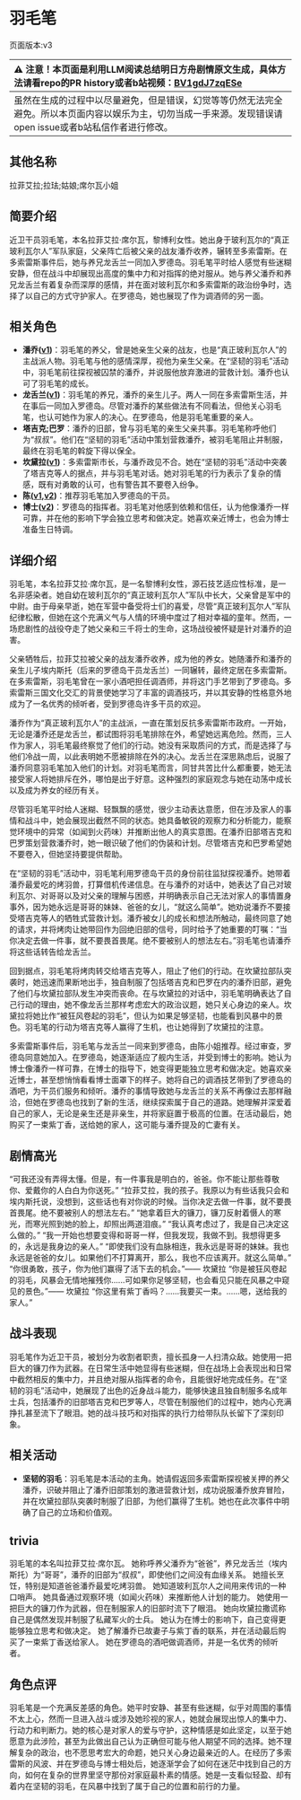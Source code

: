 # 羽毛笔
页面版本:v3
 

| :warning: 注意！本页面是利用LLM阅读总结明日方舟剧情原文生成，具体方法请看repo的PR history或者b站视频：[BV1gdJ7zqESe](https://www.bilibili.com/video/BV1gdJ7zqESe/)         |
|:----------------------------|
| 虽然在生成的过程中以尽量避免，但是错误，幻觉等等仍然无法完全避免。所以本页面内容以娱乐为主，切勿当成一手来源。发现错误请open issue或者b站私信作者进行修改。|



## 其他名称
拉菲艾拉;拉珐;姑娘;席尔瓦小姐
## 简要介绍
近卫干员羽毛笔，本名拉菲艾拉·席尔瓦，黎博利女性。她出身于玻利瓦尔的“真正玻利瓦尔人”军队家庭，父亲阵亡后被父亲的战友潘乔收养，辗转至多索雷斯。在多索雷斯事件后，她与养兄龙舌兰一同加入罗德岛。羽毛笔平时给人感觉有些迷糊安静，但在战斗中却展现出高度的集中力和对指挥的绝对服从。她与养父潘乔和养兄龙舌兰有着复杂而深厚的感情，并在面对玻利瓦尔和多索雷斯的政治纷争时，选择了以自己的方式守护家人。在罗德岛，她也展现了作为调酒师的另一面。
## 相关角色
-   **潘乔([v1](../chars/extended_char_pan_qiao.md))**：羽毛笔的养父，曾是她亲生父亲的战友，也是“真正玻利瓦尔人”的主战派人物。羽毛笔与他的感情深厚，视他为亲生父亲。在“坚韧的羽毛”活动中，羽毛笔前往探视被囚禁的潘乔，并说服他放弃激进的营救计划。潘乔也认可了羽毛笔的成长。
-   **龙舌兰([v1](../chars/char_486_takila.md))**：羽毛笔的养兄，潘乔的亲生儿子。两人一同在多索雷斯生活，并在事后一同加入罗德岛。尽管对潘乔的某些做法有不同看法，但他关心羽毛笔，也认可她作为家人的决心。在罗德岛，他是羽毛笔重要的亲人。
-   **塔吉克;巴罗**：潘乔的旧部，曾与羽毛笔的亲生父亲共事。羽毛笔称呼他们为“叔叔”。他们在“坚韧的羽毛”活动中策划营救潘乔，被羽毛笔阻止并制服，最终在羽毛笔的斡旋下得以保全。
-   **坎黛拉([v1](../chars/extended_char_kan_dai_la.md))**：多索雷斯市长，与潘乔政见不合。她在“坚韧的羽毛”活动中突袭了塔吉克等人的据点，并与羽毛笔对话。她对羽毛笔的行为表示了复杂的情感，既有对勇敢的认可，也有警告其不要卷入纷争。
-   **陈([v1](../chars/char_010_chen.md),[v2](char_010_chen.md))**：推荐羽毛笔加入罗德岛的干员。
-   **博士([v2](extended_char_bo_shi.md))**：罗德岛的指挥者。羽毛笔对他感到依赖和信任，认为他像潘乔一样可靠，并在他的影响下学会独立思考和做决定。她喜欢亲近博士，也会为博士准备生日特调。
## 详细介绍
羽毛笔，本名拉菲艾拉·席尔瓦，是一名黎博利女性，源石技艺适应性标准，是一名非感染者。她自幼在玻利瓦尔的“真正玻利瓦尔人”军队中长大，父亲曾是军中的中尉。由于母亲早逝，她在军营中备受将士们的喜爱，尽管“真正玻利瓦尔人”军队纪律松散，但她在这个充满义气与人情的环境中度过了相对幸福的童年。然而，一场悲剧性的战役夺走了她父亲和三千将士的生命，这场战役被怀疑是针对潘乔的迫害。

父亲牺牲后，拉菲艾拉被父亲的战友潘乔收养，成为他的养女。她随潘乔和潘乔的亲生儿子埃内斯托（后来的罗德岛干员龙舌兰）一同辗转，最终定居在多索雷斯。在多索雷斯，羽毛笔曾在一家小酒吧担任调酒师，并将这门手艺带到了罗德岛。多索雷斯三国文化交汇的背景使她学习了丰富的调酒技巧，并以其安静的性格意外地成为了一名优秀的倾听者，受到罗德岛许多干员的欢迎。

潘乔作为“真正玻利瓦尔人”的主战派，一直在策划反抗多索雷斯市政府。一开始，无论是潘乔还是龙舌兰，都试图将羽毛笔排除在外，希望她远离危险。然而，三人作为家人，羽毛笔最终察觉了他们的行动。她没有采取质问的方式，而是选择了与他们冷战一周，以此表明她不愿被排除在外的决心。龙舌兰在深思熟虑后，说服了潘乔同意羽毛笔加入他们的计划。对羽毛笔而言，同甘共苦比什么都重要，她无法接受家人将她排斥在外，哪怕是出于好意。这种强烈的家庭观念与她在动荡中成长以及成为养女的经历有关。

尽管羽毛笔平时给人迷糊、轻飘飘的感觉，很少主动表达意愿，但在涉及家人的事情和战斗中，她会展现出截然不同的状态。她具备敏锐的观察力和分析能力，能察觉环境中的异常（如闻到火药味）并推断出他人的真实意图。在潘乔旧部塔吉克和巴罗策划营救潘乔时，她一眼识破了他们的伪装和计划。尽管塔吉克和巴罗希望她不要卷入，但她坚持要提供帮助。

在“坚韧的羽毛”活动中，羽毛笔利用罗德岛干员的身份前往监狱探视潘乔。她带着潘乔最爱吃的烤羽兽，打算借机传递信息。在与潘乔的对话中，她表达了自己对玻利瓦尔、对哥哥以及对父亲的理解与困惑，并明确表示自己无法对家人的事情置身事外，因为她永远是哥哥的妹妹、爸爸的女儿，“就这么简单”。她劝说潘乔不要接受塔吉克等人的牺牲式营救计划。潘乔被女儿的成长和想法所触动，最终同意了她的请求，并将烤肉让她带回作为回绝旧部的信号，同时给予了她重要的叮嘱：“当你决定去做一件事，就不要畏首畏尾。绝不要被别人的想法左右。”羽毛笔也请潘乔将这些话转告给龙舌兰。

回到据点，羽毛笔将烤肉转交给塔吉克等人，阻止了他们的行动。在坎黛拉部队突袭时，她迅速而果断地出手，独自制服了包括塔吉克和巴罗在内的潘乔旧部，避免了他们与坎黛拉部队发生冲突而丧命。在与坎黛拉的对话中，羽毛笔明确表达了自己行动的理由，她不像龙舌兰那样考虑宏大的政治议题，她只关心身边的亲人。坎黛拉将她比作“被狂风卷起的羽毛”，但认为如果足够坚韧，也能看到风暴中的景色。羽毛笔的行动为塔吉克等人赢得了生机，也让她得到了坎黛拉的注意。

多索雷斯事件后，羽毛笔与龙舌兰一同来到罗德岛，由陈小姐推荐。经过审查，罗德岛同意她加入。在罗德岛，她逐渐适应了舰内生活，并受到博士的影响。她认为博士像潘乔一样可靠，在博士的指导下，她变得更能独立思考和做决定。她喜欢亲近博士，甚至想悄悄看看博士面罩下的样子。她将自己的调酒技艺带到了罗德岛的酒吧，为干员们服务和倾听。潘乔的事情导致她与龙舌兰的关系不再像过去那样融洽，但她在罗德岛也找到了新的生活，继续探索属于自己的道路。她理解并深爱着自己的家人，无论是亲生还是非亲生，并将家庭置于极高的位置。在活动最后，她购买了一束紫丁香，送给她的家人，这可能与潘乔提及的亡妻有关。
## 剧情高光
“可我还没有弄得太懂。但是，有一件事我是明白的，爸爸。你不能让那些尊敬你、爱戴你的人白白为你送死。”
“拉菲艾拉，我的孩子。我原以为有些话我只会和埃内斯托说，没想到，这些话也有对你说的时候。当你决定去做一件事，就不要畏首畏尾。绝不要被别人的想法左右。”
“她拿着巨大的镰刀，镰刀反射着慑人的寒光，而寒光照到她的脸上，却照出两道泪痕。”
“我认真考虑过了，我是自己决定这么做的。”
“我一开始也想要变得和哥哥一样，但我发现，我做不到。我想得更多的，永远是我身边的亲人。”
“即使我们没有血脉相连，我永远是哥哥的妹妹。我也永远是爸爸的女儿。如果他们不打算离开，那么，我也不应该离开。就这么简单。”
“你很勇敢，孩子，你为他们赢得了活下去的机会。”—— 坎黛拉
“你是被狂风卷起的羽毛，风暴会无情地摧残你......可如果你足够坚韧，也会看见只能在风暴之中窥见的景色。”—— 坎黛拉
“你这里有紫丁香吗？......我要买一束。......嗯，送给我的家人。”
## 战斗表现
羽毛笔作为近卫干员，被划分为收割者职责，擅长孤身一人扫清众敌。她使用一把巨大的镰刀作为武器。在日常生活中她显得有些迷糊，但在战场上会表现出和日常中截然相反的集中力，并且绝对服从指挥者的命令，且能很好地完成任务。在“坚韧的羽毛”活动中，她展现了出色的近身战斗能力，能够快速且独自制服多名成年士兵，包括潘乔的旧部塔吉克和巴罗等人，尽管在制服他们的过程中，她内心充满挣扎甚至流下了眼泪。她的战斗技巧和对指挥的执行力给带队队长留下了深刻印象。
## 相关活动
-   **坚韧的羽毛**：羽毛笔是本活动的主角。她请假返回多索雷斯探视被关押的养父潘乔，识破并阻止了潘乔旧部策划的激进营救计划，成功说服潘乔放弃冒险，并在坎黛拉部队突袭时制服了旧部，为他们赢得了生机。她也在此次事件中明确了自己的立场和价值观。
## trivia
羽毛笔的本名叫拉菲艾拉·席尔瓦。
她称呼养父潘乔为“爸爸”，养兄龙舌兰（埃内斯托）为“哥哥”，潘乔的旧部为“叔叔”，即使他们之间没有血缘关系。
她擅长烹饪，特别是知道爸爸潘乔最爱吃烤羽兽。
她知道玻利瓦尔人之间用来传讯的一种口哨声。
她具备通过观察环境（如闻火药味）来推断他人计划的能力。
她使用一把巨大的镰刀作为武器，但在制服家人的旧部时流下了眼泪。
她向坎黛拉撒谎称自己是偶然发现并制服了私藏军火的士兵。
她认为在博士的影响下，自己变得更能够独立思考和做决定。
她了解潘乔已故妻子与紫丁香的联系，并在活动最后购买了一束紫丁香送给家人。
她在罗德岛的酒吧做调酒师，并是一名优秀的倾听者。
## 角色点评
羽毛笔是一个充满反差感的角色。她平时安静、甚至有些迷糊，似乎对周围的事情不太上心，然而一旦进入战斗或涉及她珍视的家人，她就会展现出惊人的集中力、行动力和判断力。她的核心是对家人的爱与守护，这种情感是如此坚定，以至于她愿意为此涉险，甚至为此做出自己认为正确但可能与他人期望不同的选择。她不理解复杂的政治，也不愿思考宏大的命题，她只关心身边最亲近的人。在经历了多索雷斯的风波、并在罗德岛与博士相处后，她逐渐学会了如何在迷茫中找到自己的方向，如何在复杂的世界里坚守那份对家庭最朴素的情感。她是一支看似轻盈、却有着内在坚韧的羽毛，在风暴中找到了属于自己的位置和前行的力量。